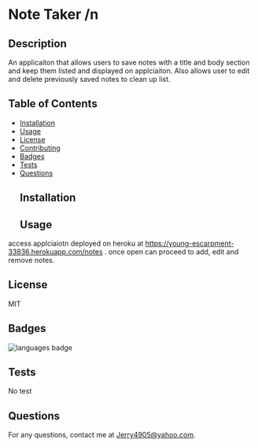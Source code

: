 # Note Taker /n
  ## Description 
 An applicaiton that allows users to save notes with a title and body section and keep them listed and displayed on applciaiton. Also allows user to edit and delete previously saved notes to clean up list. 
  ## Table of Contents 
* [Installation](#Installation)
* [Usage](#Usage)
* [License](#License)
* [Contributing](#Contributing)
* [Badges](#Badges)
* [Tests](#Tests)
* [Questions](#Questions)
  ## Installation 
  ## Usage 
 access applciaiotn deployed on heroku at https://young-escarpment-33836.herokuapp.com/notes . once open can proceed to add, edit and remove notes. 
  ## License 
 MIT
  
  ## Badges 
 ![languages badge](https://img.shields.io/github/languages/top/Jerry4905/Note_taker)
  ## Tests 
 No test 
  ## Questions 
 For any questions, contact me at [Jerry4905@yahoo.com](mailto:Jerry4905@yahoo.com).
  
  